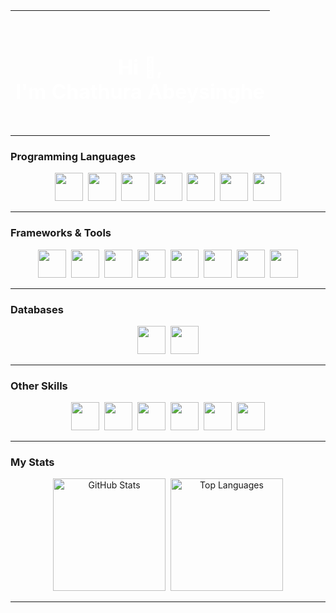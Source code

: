 <table align="center">
  <tr>
    <td align="center" width="100%" background="https://images.unsplash.com/photo-1537432376769-00a0e9f682a2?auto=format&fit=crop&w=1050&q=80" style="background-size: cover; height: 200px;">
      <h1 style="color: white;">Hi 👋,<br> I'm Chathura Abeysinghe</h1>
    </td>
  </tr>
</table>

<!--<h3 align="center">A passionate Frontend Developer from Sri Lanka</h3>

<!--<p align="center">
  <img src="https://komarev.com/ghpvc/?username=chathuraabeysinghe&label=Profile%20views&color=0e75b6&style=flat" alt="chathuraabeysinghe" />
</p>-->

### Programming Languages  
<p align="center">
  <img src="https://skillicons.dev/icons?i=java" width="45"/>&nbsp;
  <img src="https://skillicons.dev/icons?i=js" width="45"/>&nbsp;
  <img src="https://skillicons.dev/icons?i=python" width="45"/>&nbsp;
  <img src="https://skillicons.dev/icons?i=cpp" width="45"/>&nbsp;
  <img src="https://skillicons.dev/icons?i=c" width="45"/>&nbsp;
  <img src="https://skillicons.dev/icons?i=cs" width="45"/>&nbsp;
  <img src="https://skillicons.dev/icons?i=kotlin" width="45"/>
</p>

---

### Frameworks & Tools  
<p align="center">
  <img src="https://skillicons.dev/icons?i=react" width="45"/>&nbsp;
  <img src="https://skillicons.dev/icons?i=react" width="45"/>&nbsp;
  <img src="https://skillicons.dev/icons?i=nodejs" width="45"/>&nbsp;
  <img src="https://skillicons.dev/icons?i=express" width="45"/>&nbsp;
  <img src="https://skillicons.dev/icons?i=firebase" width="45"/>&nbsp;
  <img src="https://skillicons.dev/icons?i=git" width="45"/>&nbsp;
  <img src="https://skillicons.dev/icons?i=figma" width="45"/>&nbsp;
  <img src="https://skillicons.dev/icons?i=postman" width="45"/>
</p>

---

### Databases  
<p align="center">
  <img src="https://skillicons.dev/icons?i=mysql" width="45"/>&nbsp;
  <img src="https://skillicons.dev/icons?i=mongodb" width="45"/>
</p>

---

### Other Skills  
<p align="center">
  <img src="https://skillicons.dev/icons?i=androidstudio" width="45"/>&nbsp;
  <img src="https://skillicons.dev/icons?i=arduino" width="45"/>&nbsp;
  <img src="https://skillicons.dev/icons?i=blender" width="45"/>&nbsp;
  <img src="https://skillicons.dev/icons?i=linux" width="45"/>&nbsp;
  <img src="https://skillicons.dev/icons?i=html" width="45"/>&nbsp;
  <img src="https://skillicons.dev/icons?i=css" width="45"/>
</p>

---

### My Stats  
<p align="center">
  <img src="https://github-readme-stats.vercel.app/api?username=chathuraabeysinghe&show_icons=true&theme=radical" alt="GitHub Stats" height="180"/>&nbsp;
  <img src="https://github-readme-stats.vercel.app/api/top-langs?username=chathuraabeysinghe&show_icons=true&locale=en&layout=compact&theme=radical" alt="Top Languages" height="180"/>
</p>

---

<!--From [Chathura Abeysinghe](https://github.com/chathuraabeysinghe) -->
